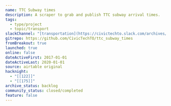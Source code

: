 ```yaml
---
name: TTC Subway times
description: A scraper to grab and publish TTC subway arrival times.
tags:
  - type/project
  - topic/transport
slackChannel: "[transportation](https://civictechto.slack.com/archives/C2X7WH32P)"
gitrepo: https://github.com/CivicTechTO/ttc_subway_times
fromBreakout: true
launched: true
online: false
dateActiveFirst: 2017-01-01
dateActiveLast: 2020-01-01
source: airtable original
hacknight:
  - "[[122]]"
  - "[[175]]"
archive_status: backlog
community_status: closed/completed
feature: false
---
```

